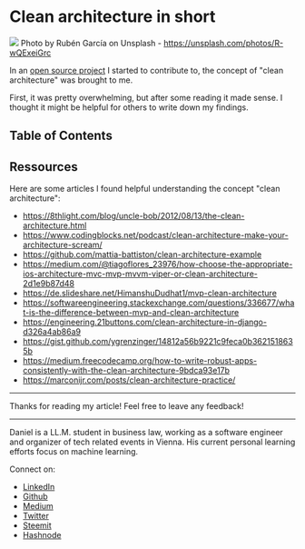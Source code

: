 # Clean architecture in short

[<img src="https://images.unsplash.com/photo-1520529890308-f503006340b4?ixlib=rb-0.3.5&ixid=eyJhcHBfaWQiOjEyMDd9&s=a9c0ada702444579c94bd4d1a2576f06&auto=format&fit=crop&w=1347&q=80">](
https://unsplash.com/photos/R-wQExeiGrc)
Photo by Rubén García on Unsplash - https://unsplash.com/photos/R-wQExeiGrc


In an [open source project](https://github.com/Keep-Current) I started to contribute to, the concept of "clean architecture" was brought to me.

First, it was pretty overwhelming, but after some reading it made sense. I thought it might be helpful for others to write down my findings.


## Table of Contents

##

## Ressources

Here are some articles I found helpful understanding the concept "clean architecture":

- https://8thlight.com/blog/uncle-bob/2012/08/13/the-clean-architecture.html
- https://www.codingblocks.net/podcast/clean-architecture-make-your-architecture-scream/
- https://github.com/mattia-battiston/clean-architecture-example
- https://medium.com/@tiagoflores_23976/how-choose-the-appropriate-ios-architecture-mvc-mvp-mvvm-viper-or-clean-architecture-2d1e9b87d48
- https://de.slideshare.net/HimanshuDudhat1/mvp-clean-architecture
- https://softwareengineering.stackexchange.com/questions/336677/what-is-the-difference-between-mvp-and-clean-architecture
- https://engineering.21buttons.com/clean-architecture-in-django-d326a4ab86a9
- https://gist.github.com/ygrenzinger/14812a56b9221c9feca0b3621518635b
- https://medium.freecodecamp.org/how-to-write-robust-apps-consistently-with-the-clean-architecture-9bdca93e17b
- https://marconijr.com/posts/clean-architecture-practice/


---

Thanks for reading my article! Feel free to leave any feedback!

---

Daniel is a LL.M. student in business law, working as a software engineer and organizer of tech related events in Vienna.
His current personal learning efforts focus on machine learning.

Connect on:
- [LinkedIn](https://www.linkedin.com/in/createdd)
- [Github](https://github.com/Createdd)
- [Medium](https://medium.com/@ddcreationstudi)
- [Twitter](hhttps://twitter.com/_createdd)
- [Steemit](https://steemit.com/@createdd)
- [Hashnode](https://hashnode.com/@DDCreationStudio)

<!-- Written by Daniel Deutsch (deudan1010@gmail.com) -->